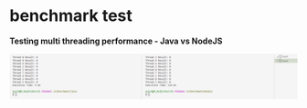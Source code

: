 # benchmark test

**Testing multi threading performance - Java vs NodeJS**

![comparision](test.png "Java vs Node JS")
